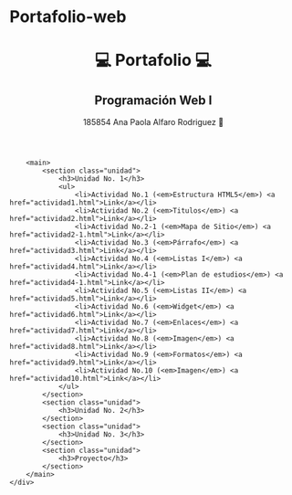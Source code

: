 # Portafolio-web
<!DOCTYPE html>
<html lang="es">
<head>
    <meta charset="UTF-8">
    <meta name="viewport" content="width=device-width, initial-scale=1.0">
    <title>Portafolio</title>
    <link rel="stylesheet" href="https://cdnjs.cloudflare.com/ajax/libs/font-awesome/6.4.2/css/all.min.css">
    <link rel="stylesheet" href="css/styles.css">
</head>
<body>
    <div class="container">
        <header>
            <h1>💻 Portafolio 💻</h1>
            <h2>Programación Web I</h2>
            <p class="autor">185854 Ana Paola Alfaro Rodriguez 📎</p>
        </header>
        
        <main>
            <section class="unidad">
                <h3>Unidad No. 1</h3>
                <ul>
                    <li>Actividad No.1 (<em>Estructura HTML5</em>) <a href="actividad1.html">Link</a></li>
                    <li>Actividad No.2 (<em>Titulos</em>) <a href="actividad2.html">Link</a></li>
                    <li>Actividad No.2-1 (<em>Mapa de Sitio</em>) <a href="actividad2-1.html">Link</a></li>
                    <li>Actividad No.3 (<em>Párrafo</em>) <a href="actividad3.html">Link</a></li>
                    <li>Actividad No.4 (<em>Listas I</em>) <a href="actividad4.html">Link</a></li>
                    <li>Actividad No.4-1 (<em>Plan de estudios</em>) <a href="actividad4-1.html">Link</a></li>
                    <li>Actividad No.5 (<em>Listas II</em>) <a href="actividad5.html">Link</a></li>
                    <li>Actividad No.6 (<em>Widget</em>) <a href="actividad6.html">Link</a></li>
                    <li>Actividad No.7 (<em>Enlaces</em>) <a href="actividad7.html">Link</a></li>
                    <li>Actividad No.8 (<em>Imagen</em>) <a href="actividad8.html">Link</a></li>
                    <li>Actividad No.9 (<em>Formatos</em>) <a href="actividad9.html">Link</a></li>
                    <li>Actividad No.10 (<em>Imagen</em>) <a href="actividad10.html">Link</a></li>
                </ul>
            </section>
            <section class="unidad">
                <h3>Unidad No. 2</h3>
            </section>
            <section class="unidad">
                <h3>Unidad No. 3</h3>
            </section>
            <section class="unidad">
                <h3>Proyecto</h3>
            </section>
        </main>
    </div>
</body>
</html>

